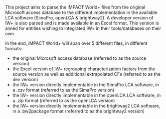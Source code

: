 This project aims to parse the IMPACT World+ files from the original Microsoft access database to the different
implementation in the available LCA software (SimaPro, openLCA & brightway2). A developer version of IW+ is also parsed
and is made available in an Excel format. This version is aimed for entities wishing to integrated IW+ in their
tools/databases on their own.

In the end, IMPACT World+ will span over 5 different files, in different formats:
- the original Microsoft access database (referred to as the source version)
- the Excel version of IW+ regrouping characterization factors from the source version as well as additional
extrapolated CFs (referred to as the dev version)
- the IW+ version directly implementable in the SimaPro LCA software, in a .csv format (referred to as the SimaPro version)
- the IW+ version directly implementable in the openLCA LCA software, in a .zip format (referred to as the openLCA version)
- the IW+ version directly implementable in the brightway2 LCA software, in a .bw2package format (referred to as the
brightway2 version)